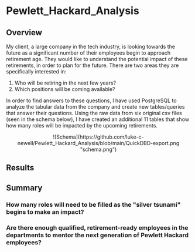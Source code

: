 # Pewlett_Hackard_Analysis
## Overview
My client, a large company in the tech industry, is looking towards the future as a significant number of their employees begin to approach retirement age. They would like to understand the potential impact of these retirements, in order to plan for the future. There are two areas they are specifically interested in:
1. Who will be retiring in the next few years?
2. Which positions will be coming available?

In order to find answers to these questions, I have used PostgreSQL to analyze the tabular data from the company and create new tables/queries that answer their questions. Using the raw data from six original csv files (seen in the schema below), I have created an additional 11 tables that show how many roles will be impacted by the upcoming retirements.
<p align="center">
![Schema](https://github.com/luke-c-newell/Pewlett_Hackard_Analysis/blob/main/QuickDBD-export.png "schema.png")
</p>

## Results



## Summary
### How many roles will need to be filled as the "silver tsunami" begins to make an impact?
### Are there enough qualified, retirement-ready employees in the departments to mentor the next generation of Pewlett Hackard employees?
